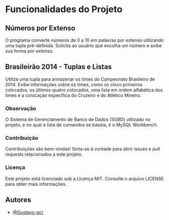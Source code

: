 # Funcionalidades do Projeto

## Números por Extenso

O programa converte números de 0 a 10 em palavras por extenso utilizando uma tupla pré-definida. Solicita ao usuário que escolha um número e exibe sua forma por extenso.

## Brasileirão 2014 - Tuplas e Listas

Utiliza uma tupla para armazenar os times do Campeonato Brasileiro de 2014. Exibe informações sobre os times, como os cinco primeiros colocados, os últimos quatro colocados, uma lista em ordem alfabética dos times e a colocação específica do Cruzeiro e do Atlético Mineiro.

### Observação

O Sistema de Gerenciamento de Banco de Dados (SGBD) utilizado no projeto, e no qual a lista de comandos se baseia, é o MySQL Workbench.

### Contribuição

Contribuições são bem-vindas! Sinta-se à vontade para abrir issues e pull requests relacionados a este projeto.

### Licença

Este projeto está licenciado sob a Licença MIT. Consulte o arquivo LICENSE para obter mais informações.

## Autores

- [@Gustavo-gcr](https://github.com/Gustavo-gcr)
